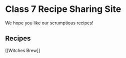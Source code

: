 # Class 7 Recipe Sharing Site

We hope you like our scrumptious recipes!

## Recipes
[[Witches Brew]]